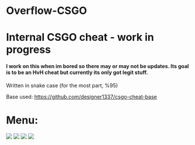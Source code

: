 # Overflow-CSGO
# Internal CSGO cheat - work in progress
#### I work on this when im bored so there may or may not be updates. Its goal is to be an HvH cheat but currently its only got legit stuff.

Written in snake case (for the most part, %95)

Base used:
https://github.com/designer1337/csgo-cheat-base

# Menu:

<img src="https://i.gyazo.com/18b0c42303aeec8135d76dad8ab2cff7.png"/>  
<img src="https://i.gyazo.com/f9209b56735f3e4bb6a07ff79a99c776.png"/> 
<img src="https://i.gyazo.com/50cf6c312ed1d2bf13e3943b3016c68d.png"/> 
<img src="https://i.gyazo.com/4012d58a4fa41edf00a308a8a4c8cc3f.png"/> 
